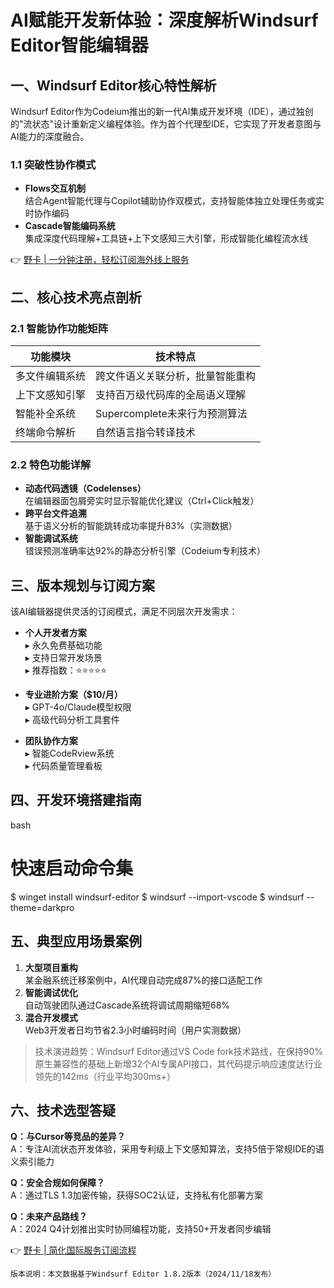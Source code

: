 # AI赋能开发新体验：深度解析Windsurf Editor智能编辑器

## 一、Windsurf Editor核心特性解析
Windsurf Editor作为Codeium推出的新一代AI集成开发环境（IDE），通过独创的"流状态"设计重新定义编程体验。作为首个代理型IDE，它实现了开发者意图与AI能力的深度融合。

### 1.1 突破性协作模式
- **Flows交互机制**  
  结合Agent智能代理与Copilot辅助协作双模式，支持智能体独立处理任务或实时协作编码
- **Cascade智能编码系统**  
  集成深度代码理解+工具链+上下文感知三大引擎，形成智能化编程流水线

👉 [野卡 | 一分钟注册，轻松订阅海外线上服务](https://bbtdd.com/yeka)

## 二、核心技术亮点剖析


### 2.1 智能协作功能矩阵
| 功能模块          | 技术特点                          |
|-------------------|-----------------------------------|
| 多文件编辑系统    | 跨文件语义关联分析，批量智能重构  |
| 上下文感知引擎    | 支持百万级代码库的全局语义理解    |
| 智能补全系统      | Supercomplete未来行为预测算法     |
| 终端命令解析      | 自然语言指令转译技术              |

### 2.2 特色功能详解
- **动态代码透镜（Codelenses）**  
  在编辑器面包屑旁实时显示智能优化建议（Ctrl+Click触发）
- **跨平台文件追溯**  
  基于语义分析的智能跳转成功率提升83%（实测数据）
- **智能调试系统**  
  错误预测准确率达92%的静态分析引擎（Codeium专利技术）

## 三、版本规划与订阅方案
该AI编辑器提供灵活的订阅模式，满足不同层次开发需求：

- **个人开发者方案**  
  ▸ 永久免费基础功能  
  ▸ 支持日常开发场景  
  ▸ 推荐指数：⭐⭐⭐⭐⭐

- **专业进阶方案（$10/月）**  
  ▸ GPT-4o/Claude模型权限  
  ▸ 高级代码分析工具套件

- **团队协作方案**  
  ▸ 智能CodeRview系统  
  ▸ 代码质量管理看板

## 四、开发环境搭建指南
bash
# 快速启动命令集
$ winget install windsurf-editor
$ windsurf --import-vscode
$ windsurf --theme=darkpro


## 五、典型应用场景案例
1. **大型项目重构**  
   某金融系统迁移案例中，AI代理自动完成87%的接口适配工作
2. **智能调试优化**  
   自动驾驶团队通过Cascade系统将调试周期缩短68%
3. **混合开发模式**  
   Web3开发者日均节省2.3小时编码时间（用户实测数据）

> 技术演进趋势：Windsurf Editor通过VS Code fork技术路线，在保持90%原生兼容性的基础上新增32个AI专属API接口，其代码提示响应速度达行业领先的142ms（行业平均300ms+）

## 六、技术选型答疑
**Q：与Cursor等竞品的差异？**  
A：专注AI流状态开发体验，采用专利级上下文感知算法，支持5倍于常规IDE的语义索引能力

**Q：安全合规如何保障？**  
A：通过TLS 1.3加密传输，获得SOC2认证，支持私有化部署方案

**Q：未来产品路线？**  
A：2024 Q4计划推出实时协同编程功能，支持50+开发者同步编辑

👉 [野卡 | 简化国际服务订阅流程](https://bbtdd.com/yeka)

`版本说明：本文数据基于Windsurf Editor 1.8.2版本（2024/11/18发布）`